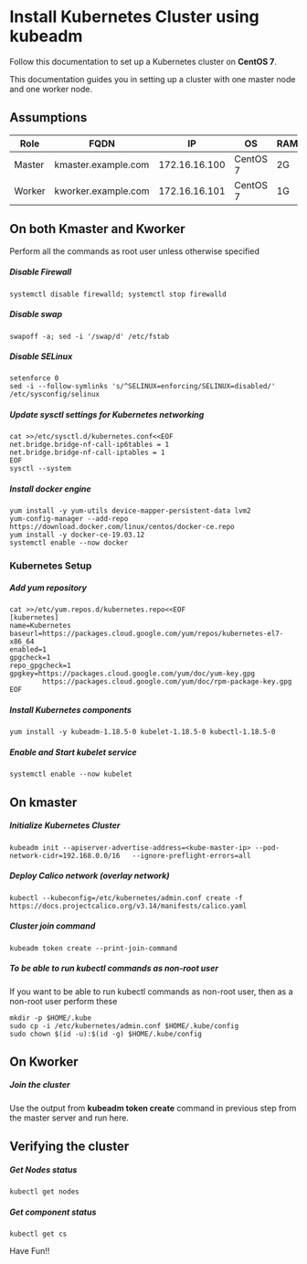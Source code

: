 # Install Kubernetes Cluster using kubeadm

Follow this documentation to set up a Kubernetes cluster on **CentOS 7**.

This documentation guides you in setting up a cluster with one master node and one worker node.

## Assumptions

| Role   | FQDN                | IP            | OS       | RAM | CPU |
| ------ | ------------------- | ------------- | -------- | --- | --- |
| Master | kmaster.example.com | 172.16.16.100 | CentOS 7 | 2G  | 2   |
| Worker | kworker.example.com | 172.16.16.101 | CentOS 7 | 1G  | 1   |

## On both Kmaster and Kworker

Perform all the commands as root user unless otherwise specified

##### Disable Firewall

```
systemctl disable firewalld; systemctl stop firewalld
```

##### Disable swap

```
swapoff -a; sed -i '/swap/d' /etc/fstab
```

##### Disable SELinux

```
setenforce 0
sed -i --follow-symlinks 's/^SELINUX=enforcing/SELINUX=disabled/' /etc/sysconfig/selinux
```

##### Update sysctl settings for Kubernetes networking

```
cat >>/etc/sysctl.d/kubernetes.conf<<EOF
net.bridge.bridge-nf-call-ip6tables = 1
net.bridge.bridge-nf-call-iptables = 1
EOF
sysctl --system
```

##### Install docker engine

```
yum install -y yum-utils device-mapper-persistent-data lvm2
yum-config-manager --add-repo https://download.docker.com/linux/centos/docker-ce.repo
yum install -y docker-ce-19.03.12
systemctl enable --now docker
```

### Kubernetes Setup

##### Add yum repository

```
cat >>/etc/yum.repos.d/kubernetes.repo<<EOF
[kubernetes]
name=Kubernetes
baseurl=https://packages.cloud.google.com/yum/repos/kubernetes-el7-x86_64
enabled=1
gpgcheck=1
repo_gpgcheck=1
gpgkey=https://packages.cloud.google.com/yum/doc/yum-key.gpg
        https://packages.cloud.google.com/yum/doc/rpm-package-key.gpg
EOF
```

##### Install Kubernetes components

```
yum install -y kubeadm-1.18.5-0 kubelet-1.18.5-0 kubectl-1.18.5-0
```

##### Enable and Start kubelet service

```
systemctl enable --now kubelet
```

## On kmaster

##### Initialize Kubernetes Cluster

```
kubeadm init --apiserver-advertise-address=<kube-master-ip> --pod-network-cidr=192.168.0.0/16   --ignore-preflight-errors=all
```

##### Deploy Calico network (overlay network)

```
kubectl --kubeconfig=/etc/kubernetes/admin.conf create -f https://docs.projectcalico.org/v3.14/manifests/calico.yaml
```

##### Cluster join command

```
kubeadm token create --print-join-command
```

##### To be able to run kubectl commands as non-root user

If you want to be able to run kubectl commands as non-root user, then as a non-root user perform these

```
mkdir -p $HOME/.kube
sudo cp -i /etc/kubernetes/admin.conf $HOME/.kube/config
sudo chown $(id -u):$(id -g) $HOME/.kube/config

```

## On Kworker

##### Join the cluster

Use the output from **kubeadm token create** command in previous step from the master server and run here.

## Verifying the cluster

##### Get Nodes status

```
kubectl get nodes
```

##### Get component status

```
kubectl get cs
```

Have Fun!!

